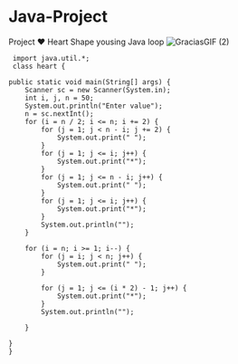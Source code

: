  # Java-Project
Project
  ❤️ Heart Shape yousing Java loop 
  ![GraciasGIF (2)](https://github.com/user-attachments/assets/843c42c5-c56b-4f81-afae-5c85aea5ef9f)

    
     import java.util.*;
     class heart {

    public static void main(String[] args) {
        Scanner sc = new Scanner(System.in);
        int i, j, n = 50;
        System.out.println("Enter value");
        n = sc.nextInt();
        for (i = n / 2; i <= n; i += 2) {
            for (j = 1; j < n - i; j += 2) {
                System.out.print(" ");
            }
            for (j = 1; j <= i; j++) {
                System.out.print("*");
            }
            for (j = 1; j <= n - i; j++) {
                System.out.print(" ");
            }
            for (j = 1; j <= i; j++) {
                System.out.print("*");
            }
            System.out.println("");
        }

        for (i = n; i >= 1; i--) {
            for (j = i; j < n; j++) {
                System.out.print(" ");
            }

            for (j = 1; j <= (i * 2) - 1; j++) {
                System.out.print("*");
            }
            System.out.println("");

        }

    }
    }

 
